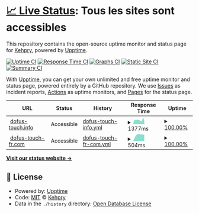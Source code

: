 # [📈 Live Status](https://Kehpry.github.io/phishcheck): <!--live status--> **Tous les sites sont accessibles**

This repository contains the open-source uptime monitor and status page for [Kehpry](https://Kehpry.github.io/phishcheck), powered by [Upptime](https://github.com/upptime/upptime).

[![Uptime CI](https://github.com/Kehpry/phishcheck/workflows/Uptime%20CI/badge.svg)](https://github.com/Kehpry/phishcheck/actions?query=workflow%3A%22Uptime+CI%22)
[![Response Time CI](https://github.com/Kehpry/phishcheck/workflows/Response%20Time%20CI/badge.svg)](https://github.com/Kehpry/phishcheck/actions?query=workflow%3A%22Response+Time+CI%22)
[![Graphs CI](https://github.com/Kehpry/phishcheck/workflows/Graphs%20CI/badge.svg)](https://github.com/Kehpry/phishcheck/actions?query=workflow%3A%22Graphs+CI%22)
[![Static Site CI](https://github.com/Kehpry/phishcheck/workflows/Static%20Site%20CI/badge.svg)](https://github.com/Kehpry/phishcheck/actions?query=workflow%3A%22Static+Site+CI%22)
[![Summary CI](https://github.com/Kehpry/phishcheck/workflows/Summary%20CI/badge.svg)](https://github.com/Kehpry/phishcheck/actions?query=workflow%3A%22Summary+CI%22)

With [Upptime](https://upptime.js.org), you can get your own unlimited and free uptime monitor and status page, powered entirely by a GitHub repository. We use [Issues](https://github.com/Kehpry/phishcheck/issues) as incident reports, [Actions](https://github.com/Kehpry/phishcheck/actions) as uptime monitors, and [Pages](https://Kehpry.github.io/phishcheck) for the status page.

<!--start: status pages-->
<!-- This summary is generated by Upptime (https://github.com/upptime/upptime) -->
<!-- Do not edit this manually, your changes will be overwritten -->
<!-- prettier-ignore -->
| URL | Status | History | Response Time | Uptime |
| --- | ------ | ------- | ------------- | ------ |
| <img alt="" src="https://favicons.githubusercontent.com/www.dofus-touch.info" height="13"> [dofus-touch.info](https://www.dofus-touch.info) | Accessible | [dofus-touch-info.yml](https://github.com/Kehpry/phishcheck/commits/HEAD/history/dofus-touch-info.yml) | <details><summary><img alt="Response time graph" src="./graphs/dofus-touch-info/response-time-week.png" height="20"> 1377ms</summary><br><a href="https://phishcheck.dofhelp.fr/history/dofus-touch-info"><img alt="Response time 1377" src="https://img.shields.io/endpoint?url=https%3A%2F%2Fraw.githubusercontent.com%2FKehpry%2Fphishcheck%2FHEAD%2Fapi%2Fdofus-touch-info%2Fresponse-time.json"></a><br><a href="https://phishcheck.dofhelp.fr/history/dofus-touch-info"><img alt="24-hour response time 1088" src="https://img.shields.io/endpoint?url=https%3A%2F%2Fraw.githubusercontent.com%2FKehpry%2Fphishcheck%2FHEAD%2Fapi%2Fdofus-touch-info%2Fresponse-time-day.json"></a><br><a href="https://phishcheck.dofhelp.fr/history/dofus-touch-info"><img alt="7-day response time 1377" src="https://img.shields.io/endpoint?url=https%3A%2F%2Fraw.githubusercontent.com%2FKehpry%2Fphishcheck%2FHEAD%2Fapi%2Fdofus-touch-info%2Fresponse-time-week.json"></a><br><a href="https://phishcheck.dofhelp.fr/history/dofus-touch-info"><img alt="30-day response time 1377" src="https://img.shields.io/endpoint?url=https%3A%2F%2Fraw.githubusercontent.com%2FKehpry%2Fphishcheck%2FHEAD%2Fapi%2Fdofus-touch-info%2Fresponse-time-month.json"></a><br><a href="https://phishcheck.dofhelp.fr/history/dofus-touch-info"><img alt="1-year response time 1377" src="https://img.shields.io/endpoint?url=https%3A%2F%2Fraw.githubusercontent.com%2FKehpry%2Fphishcheck%2FHEAD%2Fapi%2Fdofus-touch-info%2Fresponse-time-year.json"></a></details> | <details><summary><a href="https://phishcheck.dofhelp.fr/history/dofus-touch-info">100.00%</a></summary><a href="https://phishcheck.dofhelp.fr/history/dofus-touch-info"><img alt="All-time uptime 100.00%" src="https://img.shields.io/endpoint?url=https%3A%2F%2Fraw.githubusercontent.com%2FKehpry%2Fphishcheck%2FHEAD%2Fapi%2Fdofus-touch-info%2Fuptime.json"></a><br><a href="https://phishcheck.dofhelp.fr/history/dofus-touch-info"><img alt="24-hour uptime 100.00%" src="https://img.shields.io/endpoint?url=https%3A%2F%2Fraw.githubusercontent.com%2FKehpry%2Fphishcheck%2FHEAD%2Fapi%2Fdofus-touch-info%2Fuptime-day.json"></a><br><a href="https://phishcheck.dofhelp.fr/history/dofus-touch-info"><img alt="7-day uptime 100.00%" src="https://img.shields.io/endpoint?url=https%3A%2F%2Fraw.githubusercontent.com%2FKehpry%2Fphishcheck%2FHEAD%2Fapi%2Fdofus-touch-info%2Fuptime-week.json"></a><br><a href="https://phishcheck.dofhelp.fr/history/dofus-touch-info"><img alt="30-day uptime 100.00%" src="https://img.shields.io/endpoint?url=https%3A%2F%2Fraw.githubusercontent.com%2FKehpry%2Fphishcheck%2FHEAD%2Fapi%2Fdofus-touch-info%2Fuptime-month.json"></a><br><a href="https://phishcheck.dofhelp.fr/history/dofus-touch-info"><img alt="1-year uptime 100.00%" src="https://img.shields.io/endpoint?url=https%3A%2F%2Fraw.githubusercontent.com%2FKehpry%2Fphishcheck%2FHEAD%2Fapi%2Fdofus-touch-info%2Fuptime-year.json"></a></details>
| <img alt="" src="https://favicons.githubusercontent.com/dofus-touch-fr.com" height="13"> [dofus-touch-fr.com](https://dofus-touch-fr.com) | Accessible | [dofus-touch-fr-com.yml](https://github.com/Kehpry/phishcheck/commits/HEAD/history/dofus-touch-fr-com.yml) | <details><summary><img alt="Response time graph" src="./graphs/dofus-touch-fr-com/response-time-week.png" height="20"> 504ms</summary><br><a href="https://phishcheck.dofhelp.fr/history/dofus-touch-fr-com"><img alt="Response time 504" src="https://img.shields.io/endpoint?url=https%3A%2F%2Fraw.githubusercontent.com%2FKehpry%2Fphishcheck%2FHEAD%2Fapi%2Fdofus-touch-fr-com%2Fresponse-time.json"></a><br><a href="https://phishcheck.dofhelp.fr/history/dofus-touch-fr-com"><img alt="24-hour response time 486" src="https://img.shields.io/endpoint?url=https%3A%2F%2Fraw.githubusercontent.com%2FKehpry%2Fphishcheck%2FHEAD%2Fapi%2Fdofus-touch-fr-com%2Fresponse-time-day.json"></a><br><a href="https://phishcheck.dofhelp.fr/history/dofus-touch-fr-com"><img alt="7-day response time 504" src="https://img.shields.io/endpoint?url=https%3A%2F%2Fraw.githubusercontent.com%2FKehpry%2Fphishcheck%2FHEAD%2Fapi%2Fdofus-touch-fr-com%2Fresponse-time-week.json"></a><br><a href="https://phishcheck.dofhelp.fr/history/dofus-touch-fr-com"><img alt="30-day response time 504" src="https://img.shields.io/endpoint?url=https%3A%2F%2Fraw.githubusercontent.com%2FKehpry%2Fphishcheck%2FHEAD%2Fapi%2Fdofus-touch-fr-com%2Fresponse-time-month.json"></a><br><a href="https://phishcheck.dofhelp.fr/history/dofus-touch-fr-com"><img alt="1-year response time 504" src="https://img.shields.io/endpoint?url=https%3A%2F%2Fraw.githubusercontent.com%2FKehpry%2Fphishcheck%2FHEAD%2Fapi%2Fdofus-touch-fr-com%2Fresponse-time-year.json"></a></details> | <details><summary><a href="https://phishcheck.dofhelp.fr/history/dofus-touch-fr-com">100.00%</a></summary><a href="https://phishcheck.dofhelp.fr/history/dofus-touch-fr-com"><img alt="All-time uptime 100.00%" src="https://img.shields.io/endpoint?url=https%3A%2F%2Fraw.githubusercontent.com%2FKehpry%2Fphishcheck%2FHEAD%2Fapi%2Fdofus-touch-fr-com%2Fuptime.json"></a><br><a href="https://phishcheck.dofhelp.fr/history/dofus-touch-fr-com"><img alt="24-hour uptime 100.00%" src="https://img.shields.io/endpoint?url=https%3A%2F%2Fraw.githubusercontent.com%2FKehpry%2Fphishcheck%2FHEAD%2Fapi%2Fdofus-touch-fr-com%2Fuptime-day.json"></a><br><a href="https://phishcheck.dofhelp.fr/history/dofus-touch-fr-com"><img alt="7-day uptime 100.00%" src="https://img.shields.io/endpoint?url=https%3A%2F%2Fraw.githubusercontent.com%2FKehpry%2Fphishcheck%2FHEAD%2Fapi%2Fdofus-touch-fr-com%2Fuptime-week.json"></a><br><a href="https://phishcheck.dofhelp.fr/history/dofus-touch-fr-com"><img alt="30-day uptime 100.00%" src="https://img.shields.io/endpoint?url=https%3A%2F%2Fraw.githubusercontent.com%2FKehpry%2Fphishcheck%2FHEAD%2Fapi%2Fdofus-touch-fr-com%2Fuptime-month.json"></a><br><a href="https://phishcheck.dofhelp.fr/history/dofus-touch-fr-com"><img alt="1-year uptime 100.00%" src="https://img.shields.io/endpoint?url=https%3A%2F%2Fraw.githubusercontent.com%2FKehpry%2Fphishcheck%2FHEAD%2Fapi%2Fdofus-touch-fr-com%2Fuptime-year.json"></a></details>

<!--end: status pages-->

[**Visit our status website →**](https://Kehpry.github.io/phishcheck)

## 📄 License

- Powered by: [Upptime](https://github.com/upptime/upptime)
- Code: [MIT](./LICENSE) © [Kehpry](https://Kehpry.github.io/phishcheck)
- Data in the `./history` directory: [Open Database License](https://opendatacommons.org/licenses/odbl/1-0/)
